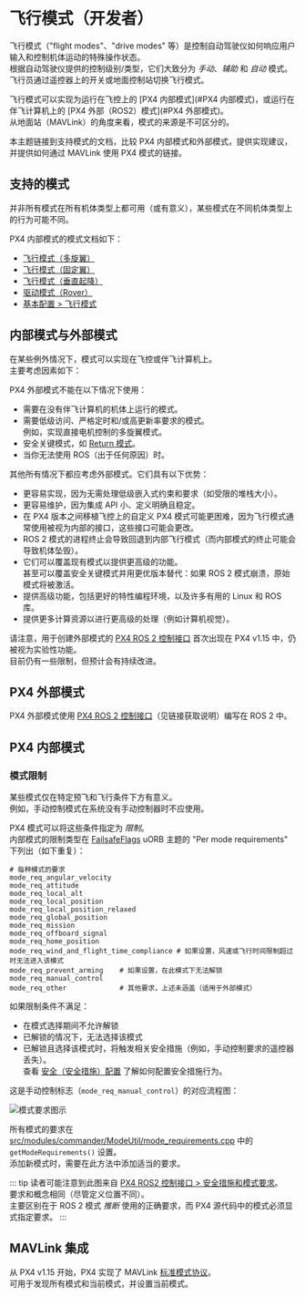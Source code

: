 # 飞行模式（开发者）

飞行模式（"flight modes"、"drive modes" 等）是控制自动驾驶仪如何响应用户输入和控制机体运动的特殊操作状态。  
根据自动驾驶仪提供的控制级别/类型，它们大致分为 _手动_、_辅助_ 和 _自动_ 模式。  
飞行员通过遥控器上的开关或地面控制站切换飞行模式。

飞行模式可以实现为运行在飞控上的 [PX4 内部模式](#PX4 内部模式)，或运行在伴飞计算机上的 [PX4 外部（ROS2）模式](#PX4 外部模式)。  
从地面站（MAVLink）的角度来看，模式的来源是不可区分的。

本主题链接到支持模式的文档，比较 PX4 内部模式和外部模式，提供实现建议，并提供如何通过 MAVLink 使用 PX4 模式的链接。

## 支持的模式

并非所有模式在所有机体类型上都可用（或有意义），某些模式在不同机体类型上的行为可能不同。

PX4 内部模式的模式文档如下：

- [飞行模式（多旋翼）](../flight_modes_mc/index.md)  
- [飞行模式（固定翼）](../flight_modes_fw/index.md)  
- [飞行模式（垂直起降）](../flight_modes_vtol/index.md)  
- [驱动模式（Rover）](../flight_modes_rover/index.md)  
- [基本配置 > 飞行模式](../config/flight_mode.md)

## 内部模式与外部模式

在某些例外情况下，模式可以实现在飞控或伴飞计算机上。  
主要考虑因素如下：

PX4 外部模式不能在以下情况下使用：

- 需要在没有伴飞计算机的机体上运行的模式。  
- 需要低级访问、严格定时和/或高更新率要求的模式。  
  例如，实现直接电机控制的多旋翼模式。  
- 安全关键模式，如 [Return 模式](../flight_modes_mc/return.md)。  
- 当你无法使用 ROS（出于任何原因）时。

其他所有情况下都应考虑外部模式。它们具有以下优势：

- 更容易实现，因为无需处理低级嵌入式约束和要求（如受限的堆栈大小）。  
- 更容易维护，因为集成 API 小、定义明确且稳定。  
- 在 PX4 版本之间移植飞控上的自定义 PX4 模式可能更困难，因为飞行模式通常使用被视为内部的接口，这些接口可能会更改。  
- ROS 2 模式的进程终止会导致回退到内部飞行模式（而内部模式的终止可能会导致机体坠毁）。  
- 它们可以覆盖现有模式以提供更高级的功能。  
  甚至可以覆盖安全关键模式并用更优版本替代：如果 ROS 2 模式崩溃，原始模式将被激活。  
- 提供高级功能，包括更好的特性编程环境，以及许多有用的 Linux 和 ROS 库。  
- 提供更多计算资源以进行更高级的处理（例如计算机视觉）。

请注意，用于创建外部模式的 [PX4 ROS 2 控制接口](../ros2/px4_ros2_control_interface.md) 首次出现在 PX4 v1.15 中，仍被视为实验性功能。  
目前仍有一些限制，但预计会有持续改进。

## PX4 外部模式

PX4 外部模式使用 [PX4 ROS 2 控制接口](../ros2/px4_ros2_control_interface.md)（见链接获取说明）编写在 ROS 2 中。

## PX4 内部模式

<!--
在任何时刻，模式的具体控制行为由 [飞行任务](../concept/flight_tasks.md) 决定。  
一种模式可能会定义一个或多个任务，这些任务定义了模式行为的变体，例如输入是被视为加速度还是速度设定点。

使用的任务通常由参数定义，并在 [src/modules/flight_mode_manager/FlightModeManager.cpp](https://github.com/PX4/PX4-Autopilot/blob/main/src/modules/flight_mode_manager/FlightModeManager.cpp#L266-L285) 中选择。


命名与飞行模式相关的代码直接相关的模块。  
列出模式必须/应继承的基类。  
解释使模式正常工作所需的核心操作。  
非常高的架构概述。  
-->

### 模式限制

某些模式仅在特定预飞和飞行条件下方有意义。  
例如，手动控制模式在系统没有手动控制器时不应使用。

PX4 模式可以将这些条件指定为 _限制_。  
内部模式的限制类型在 [FailsafeFlags](../msg_docs/FailsafeFlags.md) uORB 主题的 "Per mode requirements" 下列出（如下重复）：

```text
# 每种模式的要求
mode_req_angular_velocity
mode_req_attitude
mode_req_local_alt
mode_req_local_position
mode_req_local_position_relaxed
mode_req_global_position
mode_req_mission
mode_req_offboard_signal
mode_req_home_position
mode_req_wind_and_flight_time_compliance # 如果设置，风速或飞行时间限制超过时无法进入该模式
mode_req_prevent_arming    # 如果设置，在此模式下无法解锁
mode_req_manual_control
mode_req_other             # 其他要求，上述未涵盖（适用于外部模式）
```

如果限制条件不满足：

- 在模式选择期间不允许解锁  
- 已解锁的情况下，无法选择该模式  
- 已解锁且选择该模式时，将触发相关安全措施（例如，手动控制要求的遥控器丢失）。  
  查看 [安全（安全措施）配置](../config/safety.md) 了解如何配置安全措施行为。

这是手动控制标志（`mode_req_manual_control`）的对应流程图：

![模式要求图示](../../assets/middleware/ros2/px4_ros2_interface_lib/mode_requirements_diagram.png)

所有模式的要求在 [src/modules/commander/ModeUtil/mode_requirements.cpp](https://github.com/PX4/PX4-Autopilot/blob/main/src/modules/commander/ModeUtil/mode_requirements.cpp#L46) 中的 `getModeRequirements()` 设置。  
添加新模式时，需要在此方法中添加适当的要求。

::: tip
读者可能注意到此图来自 [PX4 ROS2 控制接口 > 安全措施和模式要求](../ros2/px4_ros2_control_interface.md#failsafes-and-mode-requirements)。  
要求和概念相同（尽管定义位置不同）。  
主要区别在于 ROS 2 模式 _推断_ 使用的正确要求，而 PX4 源代码中的模式必须显式指定要求。
:::

## MAVLink 集成

从 PX4 v1.15 开始，PX4 实现了 MAVLink [标准模式协议](../mavlink/standard_modes.md)。  
可用于发现所有模式和当前模式，并设置当前模式。